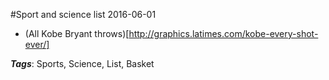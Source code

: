 
#Sport and science list
2016-06-01

* (All Kobe Bryant throws)[http://graphics.latimes.com/kobe-every-shot-ever/]

***Tags***: Sports, Science, List, Basket


